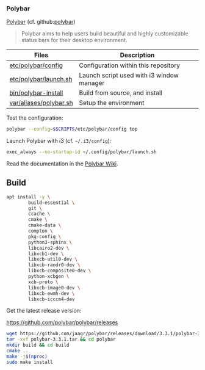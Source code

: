 ### Polybar

[Polybar][0] (cf. github:[polybar][1])

> Polybar aims to help users build beautiful and highly customizable status 
> bars for their desktop environment.

Files                      | Description
---------------------------|---------------------------
[etc/polybar/config][3]    | Configuration within this repository
[etc/polybar/launch.sh][4] | Launch script used with i3 window manager
[bin/polybar-install][5]   | Build from source, and install
[var/aliases/polybar.sh][6]| Setup the environment

Test the configuration:

```bash
polybar --config=$SCRIPTS/etc/polybar/config top
```

Launch Polybar with i3 (cf. `~/.i3/config`):

```bash
exec_always --no-startup-id ~/.config/polybar/launch.sh
```

Read the documentation in the [Polybar Wiki][2].

## Build


```bash
apt install -y \
        build-essential \
        git \
        ccache \
        cmake \
        cmake-data \
        compton \
        pkg-config \
        python3-sphinx \
        libcairo2-dev \
        libxcb1-dev \
        libxcb-util0-dev \
        libxcb-randr0-dev \
        libxcb-composite0-dev \
        python-xcbgen \
        xcb-proto \
        libxcb-image0-dev \
        libxcb-ewmh-dev \
        libxcb-icccm4-dev
```

Get the latest release version:

<https://github.com/polybar/polybar/releases>

```bash
wget https://github.com/jaagr/polybar/releases/download/3.3.1/polybar-3.3.1.tar
tar -xvf polybar-3.3.1.tar && cd polybar
mkdir build && cd build
cmake ..
make -j$(nproc)
sudo make install
```



[0]: https://polybar.github.io/
[1]: https://github.com/jaagr/polybar
[2]: https://github.com/jaagr/polybar/wiki
[3]: config
[4]: launch.sh
[5]: ../../bin/polybar-install
[6]: ../../var/aliases/polybar.sh
